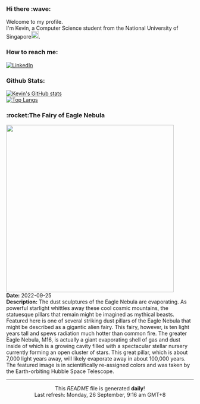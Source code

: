 <h3>Hi there :wave:</h3>

Welcome to my profile.   
I'm Kevin, a Computer Science student from the National University of Singapore<img src="https://img.icons8.com/color/96/000000/singapore-circular.png" width="20px"/>.</p>

<h3>How to reach me: </h3>
<a href="https://www.linkedin.com/in/kevin-foong/"><img alt="LinkedIn" src="https://img.shields.io/badge/linkedin-%230077B5.svg?&style=for-the-badge&logo=linkedin&logoColor=white" /></a> 

<h3>Github Stats: </h3> 

[![Kevin's GitHub stats](https://github-readme-stats.vercel.app/api?username=kevin9foong&theme=tokyonight)](https://github.com/anuraghazra/github-readme-stats) <br/>
[![Top Langs](https://github-readme-stats.vercel.app/api/top-langs/?username=kevin9foong&layout=compact&theme=tokyonight)](https://github.com/anuraghazra/github-readme-stats)

<h3>:rocket:The Fairy of Eagle Nebula</h3> 
<img width="450" src="https:&#x2F;&#x2F;apod.nasa.gov&#x2F;apod&#x2F;image&#x2F;2209&#x2F;FairyPillar_Hubble_3857.jpg" /><br/>
<b>Date:</b> 2022-09-25<br/>
<b>Description:</b> The dust sculptures of the Eagle Nebula are evaporating.  As powerful starlight whittles away these cool cosmic mountains, the statuesque pillars that remain might be imagined as mythical beasts.  Featured here is one of several striking dust pillars of the Eagle Nebula that might be described as a gigantic alien fairy.   This fairy, however, is ten light years tall and spews radiation much hotter than common fire. The greater Eagle Nebula, M16, is actually a giant evaporating shell of gas and dust inside of which is a growing cavity filled with a spectacular stellar nursery currently forming an open cluster of stars.  This great pillar, which is about 7,000 light years away, will likely evaporate away in about 100,000 years.  The featured image is in scientifically re-assigned colors and was taken by the Earth-orbiting Hubble Space Telescope.<br/>

------------
<p align="center">This <i>README</i> file is generated <b>daily</b>!</br>
Last refresh: Monday, 26 September, 9:16 am GMT+8<br />